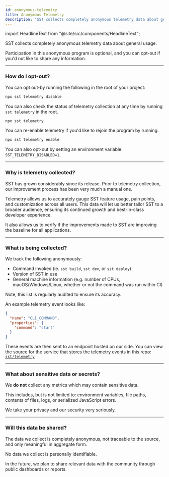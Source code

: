 ```yaml
---
id: anonymous-telemetry
title: Anonymous Telemetry
description: "SST collects completely anonymous telemetry data about general usage. You can opt-out of this program at any time."
---
```


import HeadlineText from "@site/src/components/HeadlineText";

<HeadlineText>

SST collects completely anonymous telemetry data about general usage.

</HeadlineText>

Participation in this anonymous program is optional, and you can opt-out if you'd not like to share any information.

---

### How do I opt-out?

You can opt out-by running the following in the root of your project:

```bash
npx sst telemetry disable
```

You can also check the status of telemetry collection at any time by running `sst telemetry` in the root.

```bash
npx sst telemetry
```

You can re-enable telemetry if you'd like to rejoin the program by running.

```bash
npx sst telemetry enable
```

You can also opt-out by setting an environment variable: `SST_TELEMETRY_DISABLED=1`.

---

### Why is telemetry collected?

SST has grown considerably since its release. Prior to telemetry collection, our improvement process has been very much a manual one.

Telemetry allows us to accurately gauge SST feature usage, pain points, and customization across all users. This data will let us better tailor SST to a broader audience, ensuring its continued growth and best-in-class developer experience.

It also allows us to verify if the improvements made to SST are improving the baseline for all applications.

---

### What is being collected?

We track the following anonymously:

- Command invoked (ie. `sst build`, `sst dev`, or `sst deploy`)
- Version of SST in use
- General machine information (e.g. number of CPUs, macOS/Windows/Linux, whether or not the command was run within CI)

Note, this list is regularly audited to ensure its accuracy.

An example telemetry event looks like:

```json
{
  "name": "CLI_COMMAND",
  "properties": {
    "command": "start"
  }
}
```

These events are then sent to an endpoint hosted on our side. You can view the source for the service that stores the telemetry events in this repo: [`sst/telemetry`](https://github.com/sst/telemetry)

---

### What about sensitive data or secrets?

We **do not** collect any metrics which may contain sensitive data.

This includes, but is not limited to: environment variables, file paths, contents of files, logs, or serialized JavaScript errors.

We take your privacy and our security very seriously.

---

### Will this data be shared?

The data we collect is completely anonymous, not traceable to the source, and only meaningful in aggregate form.

No data we collect is personally identifiable.

In the future, we plan to share relevant data with the community through public dashboards or reports.
